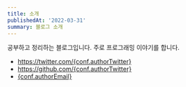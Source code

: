 ```yaml
---
title: 소개
publishedAt: '2022-03-31'
summary: 블로그 소개
---
```


<script>
  import conf from '$lib/conf'
</script>

공부하고 정리하는 블로그입니다. 주로 프로그래밍 이야기를 합니다.

- https://twitter.com/{conf.authorTwitter}
- https://github.com/{conf.authorTwitter}
- [{conf.authorEmail}](mailto:{conf.authorEmail})
